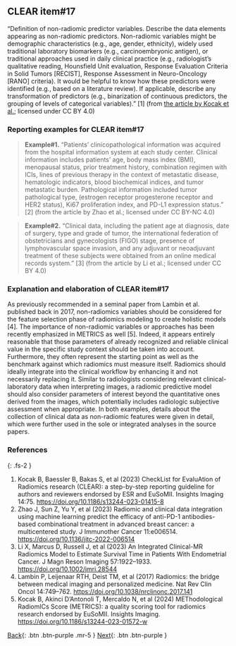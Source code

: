 ## CLEAR item#17


“Definition of non-radiomic predictor variables. Describe the data elements appearing as non-radiomic predictors. Non-radiomic variables might be demographic characteristics (e.g., age, gender, ethnicity), widely used traditional laboratory biomarkers (e.g., carcinoembryonic antigen), or traditional approaches used in daily clinical practice (e.g., radiologist’s qualitative reading, Hounsfield Unit evaluation, Response Evaluation Criteria in Solid Tumors [RECIST], Response Assessment in Neuro-Oncology [RANO] criteria). It would be helpful to know how these predictors were identified (e.g., based on a literature review). If applicable, describe any transformation of predictors (e.g., binarization of continuous predictors, the grouping of levels of categorical variables).”  [1] (from [the article by Kocak et al.](https://insightsimaging.springeropen.com/articles/10.1186/s13244-023-01415-8); licensed under CC BY 4.0)


### Reporting examples for CLEAR item#17

> **Example#1.** “Patients’ clinicopathological information was acquired from the hospital information system at each study center. Clinical information includes patients’ age, body mass index (BMI), menopausal status, prior treatment history, combination regimen with ICIs, lines of previous therapy in the context of metastatic disease, hematologic indicators, blood biochemical indices, and tumor metastatic burden. Pathological information included tumor pathological type, (estrogen receptor progesterone receptor and HER2 status), Ki67 proliferation index, and PD-L1 expression status.” [2] (from the article by Zhao et al.; licensed under CC BY-NC 4.0)

> **Example#2.** “Clinical data, including the patient age at diagnosis, date of surgery, type and grade of tumor, the international federation of obstetricians and gynecologists (FIGO) stage, presence of lymphovascular space invasion, and any adjuvant or neoadjuvant treatment of these subjects were obtained from an online medical records system.” [3] (from the article by Li et al.; licensed under CC BY 4.0)

### Explanation and elaboration of CLEAR item#17

As previously recommended in a seminal paper from Lambin et al. published back in 2017, non-radiomics variables should be considered for the feature selection phase of radiomics modeling to create holistic models [4]. The importance of non-radiomic variables or approaches has been recently emphasized in METRICS as well [5]. Indeed, it appears entirely reasonable that those parameters of already recognized and reliable clinical value in the specific study context should be taken into account. Furthermore, they often represent the starting point as well as the benchmark against which radiomics must measure itself. Radiomics should ideally integrate into the clinical workflow by enhancing it and not necessarily replacing it. Similar to radiologists considering relevant clinical-laboratory data when interpreting images, a radiomic predictive model should also consider parameters of interest beyond the quantitative ones derived from the images, which potentially includes radiologic subjective assessment when appropriate. In both examples, details about the collection of clinical data as non-radiomic features were given in detail, which were further used in the sole or integrated analyses in the source papers. 

### References

{: .fs-2 }

1. 	Kocak B, Baessler B, Bakas S, et al (2023) CheckList for EvaluAtion of Radiomics research (CLEAR): a step-by-step reporting guideline for authors and reviewers endorsed by ESR and EuSoMII. Insights Imaging 14:75. https://doi.org/10.1186/s13244-023-01415-8
2. 	Zhao J, Sun Z, Yu Y, et al (2023) Radiomic and clinical data integration using machine learning predict the efficacy of anti-PD-1 antibodies-based combinational treatment in advanced breast cancer: a multicentered study. J Immunother Cancer 11:e006514. https://doi.org/10.1136/jitc-2022-006514
3. 	Li X, Marcus D, Russell J, et al (2023) An Integrated Clinical-MR Radiomics Model to Estimate Survival Time in Patients With Endometrial Cancer. J Magn Reson Imaging 57:1922–1933. https://doi.org/10.1002/jmri.28544
4. 	Lambin P, Leijenaar RTH, Deist TM, et al (2017) Radiomics: the bridge between medical imaging and personalized medicine. Nat Rev Clin Oncol 14:749–762. https://doi.org/10.1038/nrclinonc.2017.141
5. 	Kocak B, Akinci D’Antonoli T, Mercaldo N, et al (2024) METhodological RadiomICs Score (METRICS): a quality scoring tool for radiomics research endorsed by EuSoMII. Insights Imaging. https://doi.org/10.1186/s13244-023-01572-w


[Back](https://radiomic.github.io/CLEAR-E3/docs/Item2.html){: .btn .btn-purple .mr-5 }
[Next](https://radiomic.github.io/CLEAR-E3/docs/Item4.html){: .btn .btn-purple   }
